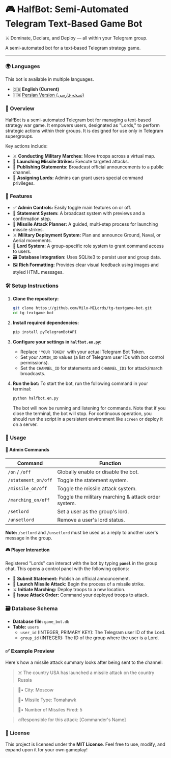 # 🎮 HalfBot: Semi-Automated Telegram Text-Based Game Bot
⚔️ Dominate, Declare, and Deploy — all within your Telegram group.

A semi-automated bot for a text-based Telegram strategy game.

---

### 🌍 Languages
This bot is available in multiple languages.
* 🇬🇧 **English (Current)**
* 🇮🇷 [Persian Version (نسخه فارسی)](README.fa.md)

### 📌 Overview
HalfBot is a semi-automated Telegram bot for managing a text-based strategy war game. It empowers users, designated as "Lords," to perform strategic actions within their groups. It is designed for use only in Telegram supergroups.

Key actions include:
* ⚔️ **Conducting Military Marches:** Move troops across a virtual map.
* 🚀 **Launching Missile Strikes:** Execute targeted attacks.
* 📢 **Publishing Statements:** Broadcast official announcements to a public channel.
* 👑 **Assigning Lords:** Admins can grant users special command privileges.

### 🚀 Features
* ✅ **Admin Controls:** Easily toggle main features on or off.
* 📢 **Statement System:** A broadcast system with previews and a confirmation step.
* 🚀 **Missile Attack Planner:** A guided, multi-step process for launching missile strikes.
* ⚔️ **Military Deployment System:** Plan and announce Ground, Naval, or Aerial movements.
* 👑 **Lord System:** A group-specific role system to grant command access to users.
* 🗃 **Database Integration:** Uses SQLite3 to persist user and group data.
* 🖼 **Rich Formatting:** Provides clear visual feedback using images and styled HTML messages.

### 🛠 Setup Instructions

1.  **Clone the repository:**
    ```bash
    git clone https://github.com/Milo-MILords/tg-textgame-bot.git
    cd tg-textgame-bot
    ```

2.  **Install required dependencies:**
    ```bash
    pip install pyTelegramBotAPI
    ```

3.  **Configure your settings in `halfbot.en.py`:**
    * Replace `'YOUR TOKEN'` with your actual Telegram Bot Token.
    * Set your `ADMIN_ID` values (a list of Telegram user IDs with bot control permissions).
    * Set the `CHANNEL_ID` for statements and `CHANNEL_ID1` for attack/march broadcasts.

4.  **Run the bot:**
    To start the bot, run the following command in your terminal:
    ```bash
    python halfbot.en.py
    ```
    The bot will now be running and listening for commands. Note that if you close the terminal, the bot will stop. For continuous operation, you should run the script in a persistent environment like `screen` or deploy it on a server.
    
### 🧪 Usage

#### 🔧 Admin Commands
| Command               | Function                                           |
| --------------------- | -------------------------------------------------- |
| `/on` / `/off`        | Globally enable or disable the bot.                |
| `/statement_on/off`   | Toggle the statement system.                       |
| `/missile_on/off`     | Toggle the missile attack system.                  |
| `/marching_on/off`    | Toggle the military marching & attack order system.|
| `/setlord`            | Set a user as the group's lord.                    |
| `/unsetlord`          | Remove a user's lord status.                       |

**Note:** `/setlord` and `/unsetlord` must be used as a reply to another user's message in the group.

#### 🎮 Player Interaction
Registered "Lords" can interact with the bot by typing **`panel`** in the group chat. This opens a control panel with the following options:

* 🙌 **Submit Statement:** Publish an official announcement.
* 🚀 **Launch Missile Attack:** Begin the process of a missile strike.
* ⚔️ **Initiate Marching:** Deploy troops to a new location.
* 🚨 **Issue Attack Order:** Command your deployed troops to attack.

### 🗃 Database Schema
* **Database file:** `game_bot.db`
* **Table:** `users`
    * `user_id` (INTEGER, PRIMARY KEY): The Telegram user ID of the Lord.
    * `group_id` (INTEGER): The ID of the group where the user is a Lord.

### ✅ Example Preview
Here's how a missile attack summary looks after being sent to the channel:

> ☠️ The country USA has launched a missile attack on the country Russia
    
> 🏢• City: Moscow
> 
> 🚀• Missile Type: Tomahawk
> 
> 🚀• Number of Missiles Fired: 5

> 🔥Responsible for this attack: [Commander's Name]

### 📜 License
This project is licensed under the **MIT License**. Feel free to use, modify, and expand upon it for your own gameplay!
